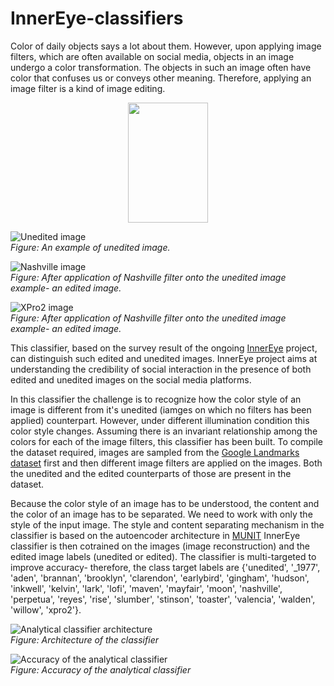 # InnerEye-classifiers
Color of daily objects says a lot about them. However, upon applying image filters, which are often available on social media, objects in an image undergo a color transformation. The objects in such an image often have color that confuses us or conveys other meaning. Therefore, applying an image filter is a kind of image editing.


<p align="center">
  <img width="128" height="192" src="https://github.com/greenboal/InnerEye-classifiers/blob/master/sample_images/Me.jpg" caption="An example of unedited image.">
</p>


![Unedited image](https://github.com/greenboal/InnerEye-classifiers/blob/master/sample_images/Me.jpg) \
*Figure: An example of unedited image.*


![Nashville image](https://github.com/greenboal/InnerEye-classifiers/blob/master/sample_images/Me_nashville.jpg) \
*Figure: After application of Nashville filter onto the unedited image example- an edited image.*


![XPro2 image](https://github.com/greenboal/InnerEye-classifiers/blob/master/sample_images/Me_xpro2.jpg) \
*Figure: After application of Nashville filter onto the unedited image example- an edited image.*


This classifier, based on the survey result of the ongoing [InnerEye](http://inner-eye.herokuapp.com/) project, can distinguish such edited and unedited images. InnerEye project aims at understanding the credibility of social interaction in the presence of both edited and unedited images on the social media platforms.


In this classifier the challenge is to recognize how the color style of an image is different from it's unedited (iamges on which no filters has been applied) counterpart. However, under different illumination condition this color style changes. Assuming there is an invariant relationship among the colors for each of the image filters, this classifier has been built. To compile the dataset required, images are sampled from the [Google Landmarks dataset](https://www.kaggle.com/google/google-landmarks-dataset) first and then different image filters are applied on the images. Both the unedited and the edited counterparts of those are present in the dataset.


Because the color style of an image has to be understood, the content and the color of an image has to be separated. We need to work with only the style of the input image. The style and content separating mechanism in the classifier is based on the autoencoder architecture in [MUNIT](http://openaccess.thecvf.com/content_ECCV_2018/html/Xun_Huang_Multimodal_Unsupervised_Image-to-image_ECCV_2018_paper.html) InnerEye classifier is then cotrained on the images (image reconstruction) and the edited image labels (unedited or edited). The classifier is multi-targeted to improve accuracy- therefore, the class target labels are {'unedited', '_1977', 'aden', 'brannan', 'brooklyn', 'clarendon', 'earlybird', 'gingham', 'hudson', 'inkwell', 'kelvin', 'lark', 'lofi', 'maven', 'mayfair', 'moon', 'nashville', 'perpetua', 'reyes', 'rise', 'slumber', 'stinson', 'toaster', 'valencia', 'walden', 'willow', 'xpro2'}.


![Analytical classifier architecture](https://github.com/greenboal/InnerEye-classifiers/blob/master/architectures/analytical_classifier.jpg) \
*Figure: Architecture of the classifier*


![Accuracy of the analytical classifier](https://github.com/greenboal/InnerEye-classifiers/blob/master/analytical_classifier/History.png) \
*Figure: Accuracy of the analytical classifier*
